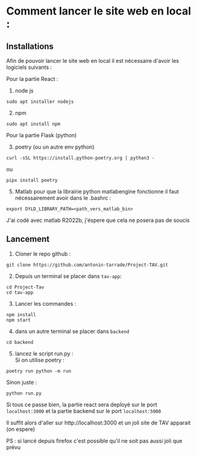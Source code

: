 # Comment lancer le site web en local :   

## Installations
Afin de pouvoir lancer le site web en local il est nécessaire d'avoir les logiciels suivants : 

Pour la partie React : 

1) node js 
```
sudo apt installer nodejs
```
2) npm

```
sudo apt install npm 
```
Pour la partie Flask (python)

3) poetry (ou un autre env python)
```
curl -sSL https://install.python-poetry.org | python3 -
```
ou 
```
pipx install poetry
```
   
5) Matlab
pour que la librairie python matlabengine fonctionne il faut nécessairement avoir dans le .bashrc : 
```
export DYLD_LIBRARY_PATH=<path_vers_matlab_bin>
```
J'ai codé avec matlab R2022b, j'éspere que cela ne posera pas de soucis 


## Lancement

1) Cloner le repo github : 
```
git clone https://github.com/antonin-tarrade/Project-TAV.git
```

2) Depuis un terminal se placer dans `tav-app`:
```
cd Project-Tav
cd tav-app
```
3) Lancer les commandes : 
```
npm install
npm start
```
4) dans un autre terminal se placer dans `backend`
```
cd backend
```
5) lancez le script run.py :  
Si on utilise poetry :  
```
poetry run python -m run
```
Sinon juste :
```
python run.py
```

Si tous ce passe bien, la partie react sera deployé sur le port `localhost:3000` et la partie backend sur le port `localhost:5000`

Il suffit alors d'aller sur http://localhost:3000 et un joli site de TAV apparait (on espere)

PS : si lancé depuis firefox c'est possible qu'il ne soit pas aussi joli que prévu